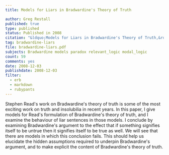 ```yaml
---
title: Models for Liars in Bradwardine's Theory of Truth

author: Greg Restall
published: true
type: published
status: Published in 2008
citation: "&ldquo;Models for Liars in Bradwardine's Theory of Truth,&rdquo; pages 135-147 in <em><a href=\"http://www.springer.com/philosophy/logic/book/978-1-4020-8467-6\">Unity, Truth and the Liar</em>&#58; <em>The Modern Relevance of Medieval Solutions to the Liar Paradox</a></em> edited by Shahid Rahman, Tero Tulenheimo and Emmanuel Genot, Springer, 2008."
tag: bradwardine-liars
file: bradwardine-liars.pdf
subjects: Bradwardine models paradox relevant_logic modal_logic
count: 59
comments: yes
date: 2008-12-03
publishdate: 2008-12-03
filter:
  - erb
  - markdown
  - rubypants
---
```

Stephen Read's work on Bradwardine's theory of truth is some of the most exciting work on truth and insolubilia in recent years. In this paper, I give models for Read's formulation of Bradwardine's theory of truth, and I examine the behaviour of liar sentences in those models. I conclude by examining Bradwardine's argument to the effect that if something signifies itself to be untrue then it signifies itself to be true as well. We will see that there are models in which this conclusion fails. This should help us elucidate the hidden assumptions required to underpin Bradwardine's argument, and to make explicit the content of Bradwardine's theory of truth.
